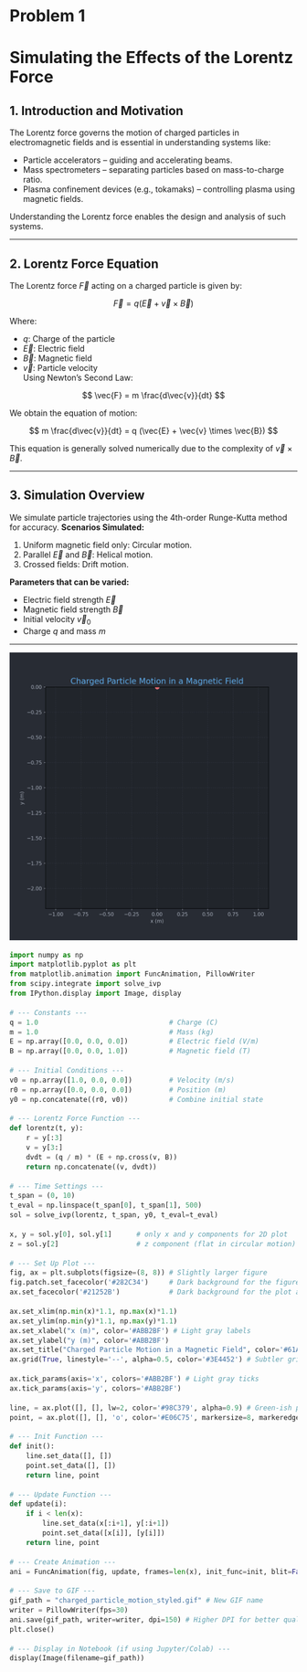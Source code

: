 # Problem 1

# Simulating the Effects of the Lorentz Force

## 1. Introduction and Motivation

The Lorentz force governs the motion of charged particles in electromagnetic fields and is essential in understanding systems like:  
- Particle accelerators – guiding and accelerating beams.  
- Mass spectrometers – separating particles based on mass-to-charge ratio.  
- Plasma confinement devices (e.g., tokamaks) – controlling plasma using magnetic fields.  

Understanding the Lorentz force enables the design and analysis of such systems.

---

## 2. Lorentz Force Equation

The Lorentz force $\vec{F}$ acting on a charged particle is given by:

$$
\vec{F} = q (\vec{E} + \vec{v} \times \vec{B})
$$

Where:  
- $q$: Charge of the particle  
- $\vec{E}$: Electric field  
- $\vec{B}$: Magnetic field  
- $\vec{v}$: Particle velocity  
Using Newton’s Second Law:

$$
\vec{F} = m \frac{d\vec{v}}{dt}
$$

We obtain the equation of motion:

$$
m \frac{d\vec{v}}{dt} = q (\vec{E} + \vec{v} \times \vec{B})
$$

This equation is generally solved numerically due to the complexity of $\vec{v} \times \vec{B}$.

---

## 3. Simulation Overview

We simulate particle trajectories using the 4th-order Runge-Kutta method for accuracy.
**Scenarios Simulated:**  
1. Uniform magnetic field only: Circular motion.  
2. Parallel $\vec{E}$ and $\vec{B}$: Helical motion.  
3. Crossed fields: Drift motion.  

**Parameters that can be varied:**  
- Electric field strength $\vec{E}$  
- Magnetic field strength $\vec{B}$  
- Initial velocity $\vec{v}_0$  
- Charge $q$ and mass $m$
---

![alt text](image.png)

```python
import numpy as np
import matplotlib.pyplot as plt
from matplotlib.animation import FuncAnimation, PillowWriter
from scipy.integrate import solve_ivp
from IPython.display import Image, display

# --- Constants ---
q = 1.0                                # Charge (C)
m = 1.0                                # Mass (kg)
E = np.array([0.0, 0.0, 0.0])          # Electric field (V/m)
B = np.array([0.0, 0.0, 1.0])          # Magnetic field (T)

# --- Initial Conditions ---
v0 = np.array([1.0, 0.0, 0.0])         # Velocity (m/s)
r0 = np.array([0.0, 0.0, 0.0])         # Position (m)
y0 = np.concatenate((r0, v0))          # Combine initial state

# --- Lorentz Force Function ---
def lorentz(t, y):
    r = y[:3]
    v = y[3:]
    dvdt = (q / m) * (E + np.cross(v, B))
    return np.concatenate((v, dvdt))

# --- Time Settings ---
t_span = (0, 10)
t_eval = np.linspace(t_span[0], t_span[1], 500)
sol = solve_ivp(lorentz, t_span, y0, t_eval=t_eval)

x, y = sol.y[0], sol.y[1]      # only x and y components for 2D plot
z = sol.y[2]                   # z component (flat in circular motion)

# --- Set Up Plot ---
fig, ax = plt.subplots(figsize=(8, 8)) # Slightly larger figure
fig.patch.set_facecolor('#282C34')     # Dark background for the figure
ax.set_facecolor('#21252B')            # Dark background for the plot area

ax.set_xlim(np.min(x)*1.1, np.max(x)*1.1)
ax.set_ylim(np.min(y)*1.1, np.max(y)*1.1)
ax.set_xlabel("x (m)", color='#ABB2BF') # Light gray labels
ax.set_ylabel("y (m)", color='#ABB2BF')
ax.set_title("Charged Particle Motion in a Magnetic Field", color='#61AFEF', fontsize=16) # Blue title
ax.grid(True, linestyle='--', alpha=0.5, color='#3E4452') # Subtler grid

ax.tick_params(axis='x', colors='#ABB2BF') # Light gray ticks
ax.tick_params(axis='y', colors='#ABB2BF')

line, = ax.plot([], [], lw=2, color='#98C379', alpha=0.9) # Green-ish path
point, = ax.plot([], [], 'o', color='#E06C75', markersize=8, markeredgecolor='#E06C75') # Red point

# --- Init Function ---
def init():
    line.set_data([], [])
    point.set_data([], [])
    return line, point

# --- Update Function ---
def update(i):
    if i < len(x):
        line.set_data(x[:i+1], y[:i+1])
        point.set_data([x[i]], [y[i]])
    return line, point

# --- Create Animation ---
ani = FuncAnimation(fig, update, frames=len(x), init_func=init, blit=False, interval=20)

# --- Save to GIF ---
gif_path = "charged_particle_motion_styled.gif" # New GIF name
writer = PillowWriter(fps=30)
ani.save(gif_path, writer=writer, dpi=150) # Higher DPI for better quality
plt.close()

# --- Display in Notebook (if using Jupyter/Colab) ---
display(Image(filename=gif_path))
```